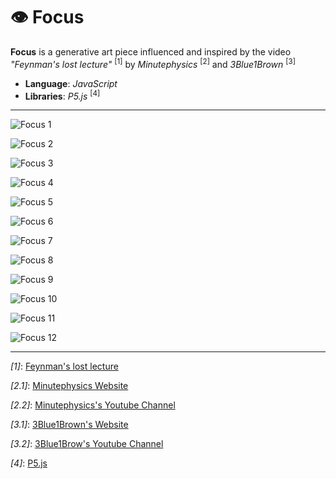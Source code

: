 # 👁️ Focus

**Focus** is a generative art piece influenced and inspired by the video *"Feynman's lost lecture"* <sup>[1]</sup> by *Minutephysics* <sup>[2]</sup> and *3Blue1Brown* <sup>[3]</sup>

* **Language**: *JavaScript*
* **Libraries**: *P5.js* <sup>[4]</sup>

-----

![Focus 1](/assets/focus/r1.png)

![Focus 2](/assets/focus/r2.png)

![Focus 3](/assets/focus/r3.png)

![Focus 4](/assets/focus/r4.png)

![Focus 5](/assets/focus/r5.png)

![Focus 6](/assets/focus/r6.png)

![Focus 7](/assets/focus/r7.png)

![Focus 8](/assets/focus/r8.png)

![Focus 9](/assets/focus/r9.png)

![Focus 10](/assets/focus/r10.png)

![Focus 11](/assets/focus/r11.png)

![Focus 12](/assets/focus/r12.png)

-----

*[1]*: [Feynman's lost lecture](https://www.youtube.com/watch?v=xdIjYBtnvZU&t=387s)

*[2.1]*: [Minutephysics Website](https://www.minutephysics.com/)

*[2.2]*: [Minutephysics's Youtube Channel](https://www.youtube.com/channel/UCUHW94eEFW7hkUMVaZz4eDg)

*[3.1]*: [3Blue1Brown's Website](https://www.3blue1brown.com/)

*[3.2]*: [3Blue1Brow's Youtube Channel](https://www.youtube.com/channel/UCYO_jab_esuFRV4b17AJtAw)

*[4]*: [P5.js](https://p5js.org/)
